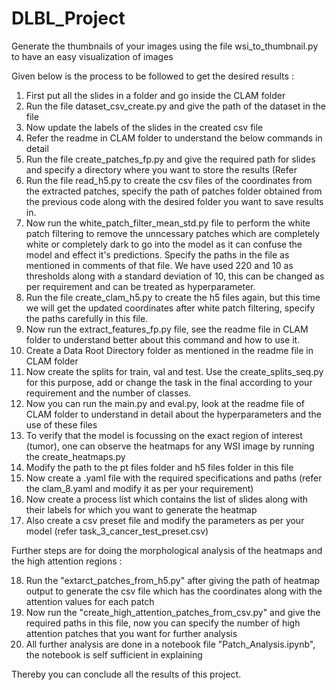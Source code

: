 # DLBL_Project

Generate the thumbnails of your images using the file wsi_to_thumbnail.py to have an easy visualization of images

Given below is the process to be followed to get the desired results :
1. First put all the slides in a folder and go inside the CLAM folder
2. Run the file dataset_csv_create.py and give the path of the dataset in the file
3. Now update the labels of the slides in the created csv file
4. Refer the readme in CLAM folder to understand the below commands in detail
5. Run the file create_patches_fp.py and give the required path for slides and specify a directory where you want to store the results (Refer
6. Run the file read_h5.py to create the csv files of the coordinates from the extracted patches, specify the path of patches folder obtained from the previous code along with the desired folder you want to save results in.
7. Now run the white_patch_filter_mean_std.py file to perform the white patch filtering to remove the unncessary patches which are completely white or completely dark to go into the model as it can confuse the model and effect it's predictions. Specify the paths in the file as mentioned in comments of that file. We have used 220 and 10 as thresholds along with a standard deviation of 10, this can be changed as per requirement and can be treated as hyperparameter.
8. Run the file create_clam_h5.py to create the h5 files again, but this time we will get the updated coordinates after white patch filtering, specify the paths carefully in this file.
9. Now run the extract_features_fp.py file, see the readme file in CLAM folder to understand better about this command and how to use it.
10. Create a Data Root Directory folder as mentioned in the readme file in CLAM folder
11. Now create the splits for train, val and test. Use the create_splits_seq.py for this purpose, add or change the task in the final according to your requirement and the number of classes.
12. Now you can run the main.py and eval.py, look at the readme file of CLAM folder to understand in detail about the hyperparameters and the use of these files
13. To verify that the model is focussing on the exact region of interest (tumor), one can observe the heatmaps for any WSI image by running the create_heatmaps.py
14. Modify the path to the pt files folder and h5 files folder in this file
15. Now create a .yaml file with the required specifications and paths (refer the clam_8.yaml and modify it as per your requirement)
16. Now create a process list which contains the list of slides along with their labels for which you want to generate the heatmap
17. Also create a csv preset file and modify the parameters as per your model (refer task_3_cancer_test_preset.csv)

Further steps are for doing the morphological analysis of the heatmaps and the high attention regions :

18. Run the "extarct_patches_from_h5.py" after giving the path of heatmap output to generate the csv file which has the coordinates along with the attention values for each patch
19. Now run the "create_high_attention_patches_from_csv.py" and give the required paths in this file, now you can specify the number of high attention patches that you want for further analysis
20. All further analysis are done in a notebook file "Patch_Analysis.ipynb", the notebook is self sufficient in explaining

Thereby you can conclude all the results of this project.
